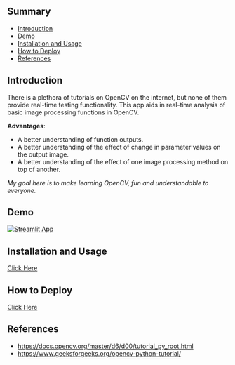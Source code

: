 ## Summary

  - [Introduction](#introduction)
  - [Demo](#demo)
  - [Installation and Usage](#installation-and-usage)
  - [How to Deploy](#how-to-deploy)
  - [References](#references)


## Introduction
There is a plethora of tutorials on OpenCV on the internet, but none of them provide real-time testing functionality. This app aids in real-time analysis of basic image processing functions in OpenCV.

**Advantages**:
*	A better understanding of function outputs.
*	A better understanding of the effect of change in parameter values on the output image.
*	A better understanding of the effect of one image processing method on top of another.

*My goal here is to make learning OpenCV, fun and understandable to everyone.*

## Demo
[![Streamlit App](https://static.streamlit.io/badges/streamlit_badge_black_white.svg)](https://opencvtutorial.herokuapp.com/)

## Installation and Usage
[Click Here](https://github.com/AparGarg99/Tutorials/blob/master/streamlit_frontend_tutorial/README.md#installation-and-usage)

## How to Deploy
[Click Here](https://github.com/AparGarg99/Tutorials/tree/master/streamlit_frontend_tutorial/app5_penguins_classification_WITH_DEPLOYMENT)

## References
* https://docs.opencv.org/master/d6/d00/tutorial_py_root.html
* https://www.geeksforgeeks.org/opencv-python-tutorial/
